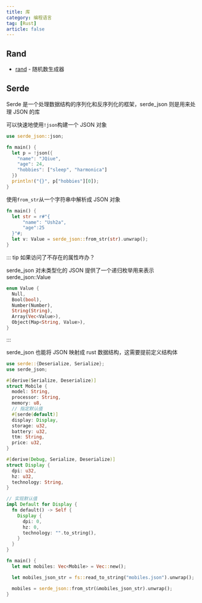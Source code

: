 ```yaml
---
title: 库
category: 编程语言
tag: [Rust]
article: false
---
```


## Rand

+ [rand](https://github.com/rust-random/rand) - 随机数生成器

## Serde

Serde 是一个处理数据结构的序列化和反序列化的框架，serde_json 则是用来处理 JSON 的库

可以快速地使用`!json`构建一个 JSON 对象

```rust
use serde_json::json;

fn main() {
  let p = !json({
    "name": "JQiue",
    "age": 24,
    "hobbies": ["sleep", "harmonica"]
  })
  println!("{}", p["hobbies"][0]);
}
```

使用`from_str`从一个字符串中解析成 JSON 对象

```rust
fn main() {
  let str = r#"{
      "name": "Ush2a",
      "age":25
  }"#;
  let v: Value = serde_json::from_str(str).unwrap();
}
```

::: tip 如果访问了不存在的属性咋办？

serde_json 对未类型化的 JSON 提供了一个递归枚举用来表示 serde_json::Value

```rust
enum Value {
  Null,
  Bool(bool),
  Number(Number),
  String(String),
  Array(Vec<Value>),
  Object(Map<String, Value>),
}
```

:::

serde_json 也能将 JSON 映射成 rust 数据结构，这需要提前定义结构体

```rust
use serde::{Deserialize, Serialize};
use serde_json;

#[derive(Serialize, Deserialize)]
struct Mobile {
  model: String,
  processor: String,
  memory: u8,
  // 指定默认值
  #[serde(default)]
  display: Display,
  storage: u32,
  battery: u32,
  ttm: String,
  price: u32,
}

#[derive(Debug, Serialize, Deserialize)]
struct Display {
  dpi: u32,
  hz: u32,
  technology: String,
}

// 实现默认值
impl Default for Display {
  fn default() -> Self {
    Display {
      dpi: 0,
      hz: 0,
      technology: "".to_string(),
    }
  }
}

fn main() {
  let mut mobiles: Vec<Mobile> = Vec::new();

  let mobiles_json_str = fs::read_to_string("mobiles.json").unwrap();

  mobiles = serde_json::from_str(&mobiles_json_str).unwrap();
}
```
